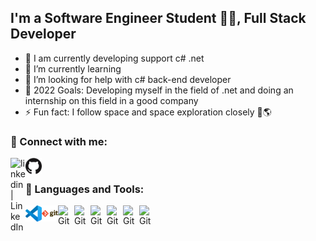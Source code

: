 ## I'm a Software Engineer Student 👨‍🎓, Full Stack Developer
- 🔭 I am currently developing support c# .net
- 🌱 I’m currently learning
- 🤔 I’m looking for help with c# back-end developer
- 🥅 2022 Goals: Developing myself in the field of .net and doing an internship on this field in a good company
- ⚡ Fun fact: I follow space and space exploration closely 🚀🌎



### 📩 Connect with me:

[<img align="left" alt="linkedin | LinkedIn" width="24px" src="https://raw.githubusercontent.com/peterthehan/peterthehan/master/assets/linkedin.svg" />](https://www.linkedin.com/in/yunusdemirtas/)
[<img align="left" alt="GitHub" width="26px" src="https://raw.githubusercontent.com/github/explore/78df643247d429f6cc873026c0622819ad797942/topics/github/github.png" />](https://github.com/yunusdemirtas)


<br />

### 🔧 Languages and Tools:

<img align="left" alt="Visual Studio Code" width="26px" src="https://raw.githubusercontent.com/github/explore/80688e429a7d4ef2fca1e82350fe8e3517d3494d/topics/visual-studio-code/visual-studio-code.png" />
<img align="left" alt="Git" width="26px" src="https://raw.githubusercontent.com/github/explore/80688e429a7d4ef2fca1e82350fe8e3517d3494d/topics/git/git.png" />
<img align="left" alt="Git" width="26px" src="https://cdn.icon-icons.com/icons2/2415/PNG/512/csharp_original_logo_icon_146578.png" />
<img align="left" alt="Git" width="26px" src="https://cdn.iconscout.com/icon/free/png-256/microsoft-dot-net-1-1175179.png" />
<img align="left" alt="Git" width="26px" src="https://progsoft.net/images/c-programming-language--icon-0f4a739c8ab9863270b6d7b75ed09df02d5d5128.png" />
<img align="left" alt="Git" width="26px" src="https://cdn.icon-icons.com/icons2/2108/PNG/512/javascript_icon_130900.png" />
<img align="left" alt="Git" width="26px" src="https://cdn.worldvectorlogo.com/logos/angular-icon.svg" />
<img align="left" alt="Git" width="26px" src="https://www.docker.com/sites/default/files/d8/2019-07/vertical-logo-monochromatic.png" />


<br />
